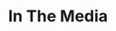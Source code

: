 ---
title: In The Media
layout: media
permalink: /media/
cssfield: media.css

title_txt: In The Media
---